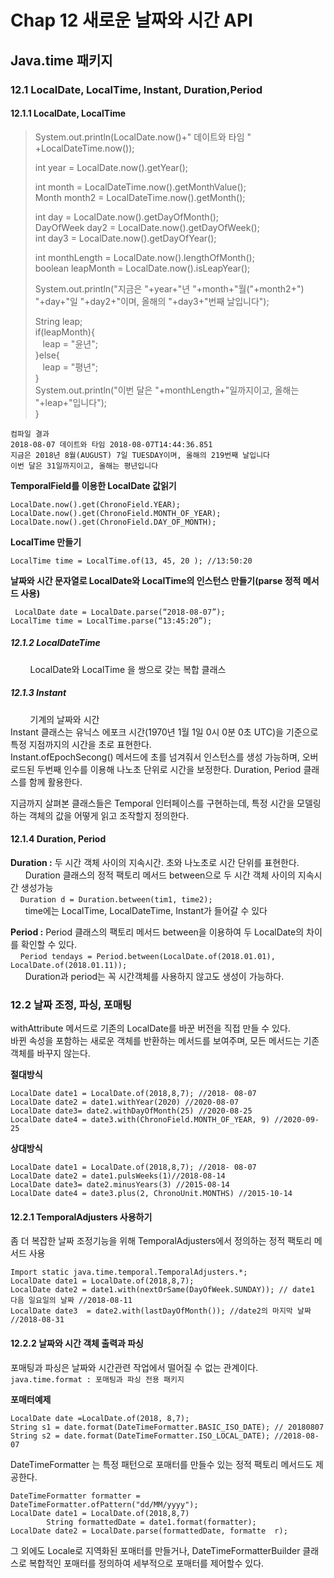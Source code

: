 # Chap 12 새로운 날짜와 시간 API
## Java.time 패키지
### 12.1 LocalDate, LocalTime, Instant, Duration,Period

#### 12.1.1 LocalDate, LocalTime

>  System.out.println(LocalDate.now()+" 데이트와 타임 " +LocalDateTime.now());
>  
>  int year = LocalDate.now().getYear();    
>
>   int month = LocalDateTime.now().getMonthValue();    
   Month month2 = LocalDateTime.now().getMonth();    
> 
>   int day = LocalDate.now().getDayOfMonth();   
   DayOfWeek day2 =  LocalDate.now().getDayOfWeek();    
   int day3 = LocalDate.now().getDayOfYear();    
>
>   int monthLength = LocalDate.now().lengthOfMonth();    
   boolean leapMonth = LocalDate.now().isLeapYear();    
>
>    System.out.println("지금은 "+year+"년 "+month+"월("+month2+") "+day+"일 "+day2+"이며, 올해의 "+day3+"번째 날입니다");  
>
>    String leap;  
    if(leapMonth){  
 &nbsp;&nbsp;       leap = "윤년";  
    }else{  
&nbsp;&nbsp;        leap = "평년";  
    }  
    System.out.println("이번 달은 "+monthLength+"일까지이고, 올해는 "+leap+"입니다");  
}

```
컴파일 결과
2018-08-07 데이트와 타임 2018-08-07T14:44:36.851
지금은 2018년 8월(AUGUST) 7일 TUESDAY이며, 올해의 219번째 날입니다
이번 달은 31일까지이고, 올해는 평년입니다
```


**TemporalField를 이용한 LocalDate 값읽기**  
```
LocalDate.now().get(ChronoField.YEAR);  
LocalDate.now().get(ChronoField.MONTH_OF_YEAR);  
LocalDate.now().get(ChronoField.DAY_OF_MONTH);
``` 
 
**LocalTime 만들기**   
```
LocalTime time = LocalTime.of(13, 45, 20 ); //13:50:20 
```

**날짜와 시간 문자열로 LocalDate와 LocalTime의 인스턴스 만들기(parse 정적 메서드 사용)**  
```
 LocalDate date = LocalDate.parse(“2018-08-07”);
LocalTime time = LocalTime.parse(“13:45:20”);
```

##### 12.1.2 LocalDateTime
 &nbsp; &nbsp; &nbsp; &nbsp; LocalDate와 LocalTime 을 쌍으로 갖는 복합 클래스   
##### 12.1.3 Instant 
 &nbsp; &nbsp; &nbsp; &nbsp; 기계의 날짜와 시간   
	Instant 클래스는 유닉스 에포크 시간(1970년 1월 1일 0시 0분 0초 UTC)을 기준으로 특정 지점까지의 시간을 초로 표현한다.  
Instant.ofEpochSecong() 메서드에 초를 넘겨줘서 인스턴스를 생성 가능하며, 오버로드된 두번째 인수를 이용해 나노초 단위로 시간을 보정한다. Duration, Period 클래스를 함께 활용한다.  

지금까지 살펴본 클래스들은 Temporal 인터페이스를 구현하는데, 특정 시간을 모델링하는 객체의 값을 어떻게 읽고 조작할지 정의한다.  

#### 12.1.4 Duration, Period 
**Duration :** 두 시간 객체 사이의 지속시간. 초와 나노초로 시간 단위를 표현한다.  
&nbsp; &nbsp; &nbsp; 	Duration 클래스의 정적 팩토리 메서드 between으로 두 시간 객체 사이의 지속시간 생성가능  
&nbsp; &nbsp;  `Duration d = Duration.between(tim1, time2);`   
&nbsp; &nbsp; &nbsp; 	time에는 LocalTime, LocalDateTime, Instant가 들어갈 수 있다 


**Period :** Period 클래스의 팩토리 메서드 between을 이용하여 두 LocalDate의 차이를 확인할 수 있다.  
&nbsp; &nbsp; 	`Period tendays = Period.between(LocalDate.of(2018.01.01), LocalDate.of(2018.01.11));`    
&nbsp; &nbsp; &nbsp; Duration과 period는 꼭 시간객체를 사용하지 않고도 생성이 가능하다.  

### 12.2 날짜 조정, 파싱, 포매팅
withAttribute 메서드로 기존의 LocalDate를 바꾼 버전을 직접 만들 수 있다.   
바뀐 속성을 포함하는 새로운 객체를 반환하는 메서드를 보여주며, 모든 메서드는 기존 객체를 바꾸지 않는다.  

**절대방식**  
```
LocalDate date1 = LocalDate.of(2018,8,7); //2018- 08-07  
LocalDate date2 = date1.withYear(2020) //2020-08-07  
LocalDate date3= date2.withDayOfMonth(25) //2020-08-25  
LocalDate date4 = date3.with(ChronoField.MONTH_OF_YEAR, 9) //2020-09-25  
```

**상대방식**
```
LocalDate date1 = LocalDate.of(2018,8,7); //2018- 08-07  
LocalDate date2 = date1.pulsWeeks(1)//2018-08-14  
LocalDate date3= date2.minusYears(3) //2015-08-14  
LocalDate date4 = date3.plus(2, ChronoUnit.MONTHS) //2015-10-14  
```

#### 12.2.1 TemporalAdjusters 사용하기
 좀 더 복잡한 날짜 조정기능을 위해 TemporalAdjusters에서 정의하는 정적 팩토리 메서드 사용  
 ```
Import static java.time.temporal.TemporalAdjusters.*;  
LocalDate date1 = LocalDate.of(2018,8,7);  
LocalDate date2 = date1.with(nextOrSame(DayOfWeek.SUNDAY)); // date1 다음 일요일의 날짜 //2018-08-11  
LocalDate date3  = date2.with(lastDayOfMonth()); //date2의 마지막 날짜 //2018-08-31  
```

#### 12.2.2 날짜와 시간 객체 출력과 파싱
포매팅과 파싱은 날짜와 시간관련 작업에서 떨어질 수 없는 관계이다.  
`java.time.format : 포매팅과 파싱 전용 패키지`


**포매터예제**
```
LocalDate date =LocalDate.of(2018, 8,7);  
String s1 = date.format(DateTimeFormatter.BASIC_ISO_DATE); // 20180807  
String s2 = date.format(DateTimeFormatter.ISO_LOCAL_DATE); //2018-08-07  
```

DateTimeFormatter 는 특정 패턴으로 포매터를 만들수 있는 정적 팩토리 메서드도 제공한다.
```
DateTimeFormatter formatter = DateTimeFormatter.ofPattern("dd/MM/yyyy");  
LocalDate date1 = LocalDate.of(2018,8,7)  
        String formattedDate = date1.format(formatter);  
LocalDate date2 = LocalDate.parse(formattedDate, formatte  r);
```
그 외에도 Locale로 지역화된 포매터를 만들거나, DateTimeFormatterBuilder 클래스로 복합적인 포매터를 정의하여 세부적으로 포매터를 제어할수 있다.




